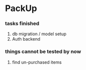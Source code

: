 # PackUp

### tasks finished
1. db migration / model setup
2. Auth backend

### things cannot be tested by now
1. find un-purchased items
